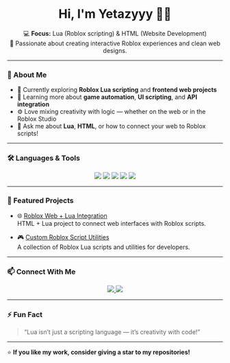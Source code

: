 <h1 align="center">
  Hi, I'm <strong>Yetazyyy 👋🏻</strong>
</h1>

<p align="center">
  💻 <b>Focus:</b> Lua (Roblox scripting) & HTML (Website Development) <br>
  🧠 Passionate about creating interactive Roblox experiences and clean web designs.
</p>

---

### 🧩 About Me
- 🔭 Currently exploring **Roblox Lua scripting** and **frontend web projects**
- 🌱 Learning more about **game automation**, **UI scripting**, and **API integration**
- ⚙️ Love mixing creativity with logic — whether on the web or in the Roblox Studio
- 💬 Ask me about **Lua**, **HTML**, or how to connect your web to Roblox scripts!

---

### 🛠️ Languages & Tools
<p align="center">
  <img src="https://img.shields.io/badge/Lua-2C2D72?style=for-the-badge&logo=lua&logoColor=white"/>
  <img src="https://img.shields.io/badge/HTML5-E34F26?style=for-the-badge&logo=html5&logoColor=white"/>
  <img src="https://img.shields.io/badge/CSS3-1572B6?style=for-the-badge&logo=css3&logoColor=white"/>
  <img src="https://img.shields.io/badge/JavaScript-F7DF1E?style=for-the-badge&logo=javascript&logoColor=black"/>
  <img src="https://img.shields.io/badge/Roblox-000000?style=for-the-badge&logo=roblox&logoColor=white"/>
</p>

---

### 📂 Featured Projects
- 🌐 [Roblox Web + Lua Integration](https://github.com/yourusername/roblox-web-lua)  
  HTML + Lua project to connect web interfaces with Roblox scripts.

- 🎮 [Custom Roblox Script Utilities](https://github.com/yourusername/roblox-scripts)  
  A collection of Roblox Lua scripts and utilities for developers.

---

### 📫 Connect With Me
<p align="center">
  <a href="https://t.me/mellayetazy" target="_blank">
    <img src="https://img.shields.io/badge/Telegram-%40mellayetazy-0088cc?style=for-the-badge&logo=telegram&logoColor=white"/>
  </a>
  <a href="mailto:your@email.com">
    <img src="https://img.shields.io/badge/Email-Contact-blue?style=for-the-badge&logo=gmail&logoColor=white"/>
  </a>
</p>

---

### ⚡ Fun Fact
> “Lua isn’t just a scripting language — it’s creativity with code!”

---

⭐ **If you like my work, consider giving a star to my repositories!**
